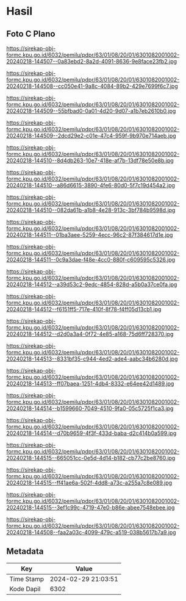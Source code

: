 # Hasil

## Foto C Plano

https://sirekap-obj-formc.kpu.go.id/6032/pemilu/pdpr/63/01/08/20/01/6301082001002-20240218-144507--0a83ebd2-8a2d-4091-8636-9e8face23fb2.jpg

https://sirekap-obj-formc.kpu.go.id/6032/pemilu/pdpr/63/01/08/20/01/6301082001002-20240218-144508--cc050e41-9a8c-4084-89b2-429e7699f6c7.jpg

https://sirekap-obj-formc.kpu.go.id/6032/pemilu/pdpr/63/01/08/20/01/6301082001002-20240218-144509--55bfbad0-0a01-4d20-9d07-a1b7eb2610b0.jpg

https://sirekap-obj-formc.kpu.go.id/6032/pemilu/pdpr/63/01/08/20/01/6301082001002-20240218-144509--2dcd29e2-c01e-47c4-959f-9b970e714aeb.jpg

https://sirekap-obj-formc.kpu.go.id/6032/pemilu/pdpr/63/01/08/20/01/6301082001002-20240218-144510--8d4db263-10e7-418e-af7b-13df78e50e8b.jpg

https://sirekap-obj-formc.kpu.go.id/6032/pemilu/pdpr/63/01/08/20/01/6301082001002-20240218-144510--a86d6615-3890-4fe6-80d0-5f7c19d454a2.jpg

https://sirekap-obj-formc.kpu.go.id/6032/pemilu/pdpr/63/01/08/20/01/6301082001002-20240218-144510--082da61b-a1b8-4e28-913c-3bf784b9598d.jpg

https://sirekap-obj-formc.kpu.go.id/6032/pemilu/pdpr/63/01/08/20/01/6301082001002-20240218-144511--01ba3aee-5259-4ecc-96c2-87f384617d1e.jpg

https://sirekap-obj-formc.kpu.go.id/6032/pemilu/pdpr/63/01/08/20/01/6301082001002-20240218-144511--0c9a3dae-f48e-4cc0-880f-c609595c5326.jpg

https://sirekap-obj-formc.kpu.go.id/6032/pemilu/pdpr/63/01/08/20/01/6301082001002-20240218-144512--a39d53c2-9edc-4854-828d-a5b0a37ce0fa.jpg

https://sirekap-obj-formc.kpu.go.id/6032/pemilu/pdpr/63/01/08/20/01/6301082001002-20240218-144512--f6151ff5-717e-410f-8f78-f4ff05d13cb1.jpg

https://sirekap-obj-formc.kpu.go.id/6032/pemilu/pdpr/63/01/08/20/01/6301082001002-20240218-144512--d2d0a3a4-0f72-4e85-a168-75d6ff728370.jpg

https://sirekap-obj-formc.kpu.go.id/6032/pemilu/pdpr/63/01/08/20/01/6301082001002-20240218-144513--8331bf35-c944-4ed2-ade4-aabc34b6280d.jpg

https://sirekap-obj-formc.kpu.go.id/6032/pemilu/pdpr/63/01/08/20/01/6301082001002-20240218-144513--ff07baea-1251-4db4-8332-e64ee42d1489.jpg

https://sirekap-obj-formc.kpu.go.id/6032/pemilu/pdpr/63/01/08/20/01/6301082001002-20240218-144514--b1599660-7049-4510-9fa0-05c5725f1ca3.jpg

https://sirekap-obj-formc.kpu.go.id/6032/pemilu/pdpr/63/01/08/20/01/6301082001002-20240218-144514--d70b9659-4f3f-433d-baba-d2c414b0a599.jpg

https://sirekap-obj-formc.kpu.go.id/6032/pemilu/pdpr/63/01/08/20/01/6301082001002-20240218-144515--665051cc-0e5d-4d14-b182-cb77c2be8760.jpg

https://sirekap-obj-formc.kpu.go.id/6032/pemilu/pdpr/63/01/08/20/01/6301082001002-20240218-144515--ff41ae6a-502f-4dd8-a73c-a255a7c8e089.jpg

https://sirekap-obj-formc.kpu.go.id/6032/pemilu/pdpr/63/01/08/20/01/6301082001002-20240218-144515--3ef1c99c-4719-47e0-b86e-abee7548ebee.jpg

https://sirekap-obj-formc.kpu.go.id/6032/pemilu/pdpr/63/01/08/20/01/6301082001002-20240218-144508--faa2a03c-4099-479c-a519-038b5617b7a9.jpg


## Metadata

| Key        | Value               |
| ---------- | ------------------- |
| Time Stamp | 2024-02-29 21:03:51 |
| Kode Dapil | 6302                |



